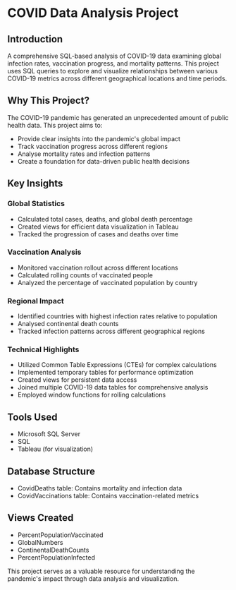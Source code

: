 # COVID Data Analysis Project

## Introduction
A comprehensive SQL-based analysis of COVID-19 data examining global infection rates, vaccination progress, and mortality patterns. This project uses SQL queries to explore and visualize relationships between various COVID-19 metrics across different geographical locations and time periods.

## Why This Project?
The COVID-19 pandemic has generated an unprecedented amount of public health data. This project aims to:
- Provide clear insights into the pandemic's global impact
- Track vaccination progress across different regions  
- Analyse mortality rates and infection patterns
- Create a foundation for data-driven public health decisions

## Key Insights

### Global Statistics
- Calculated total cases, deaths, and global death percentage
- Created views for efficient data visualization in Tableau
- Tracked the progression of cases and deaths over time

### Vaccination Analysis
- Monitored vaccination rollout across different locations
- Calculated rolling counts of vaccinated people
- Analyzed the percentage of vaccinated population by country

### Regional Impact
- Identified countries with highest infection rates relative to population
- Analysed continental death counts
- Tracked infection patterns across different geographical regions

### Technical Highlights
- Utilized Common Table Expressions (CTEs) for complex calculations
- Implemented temporary tables for performance optimization
- Created views for persistent data access
- Joined multiple COVID-19 data tables for comprehensive analysis
- Employed window functions for rolling calculations

## Tools Used
- Microsoft SQL Server
- SQL
- Tableau (for visualization)
<!--- Tableau dashboard visuals to be added soon --->

## Database Structure
- CovidDeaths table: Contains mortality and infection data
- CovidVaccinations table: Contains vaccination-related metrics

## Views Created
- PercentPopulationVaccinated
- GlobalNumbers
- ContinentalDeathCounts
- PercentPopulationInfected

This project serves as a valuable resource for understanding the pandemic's impact through data analysis and visualization.
